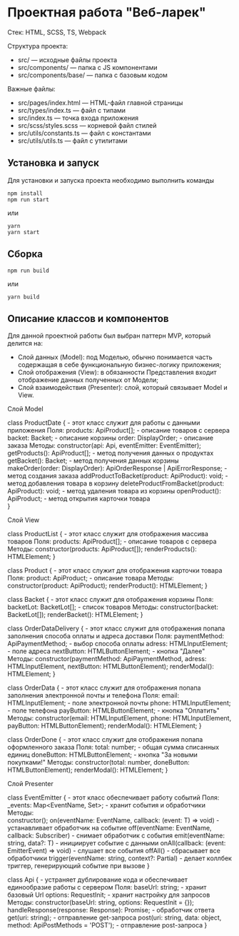# Проектная работа "Веб-ларек"

Стек: HTML, SCSS, TS, Webpack

Структура проекта:
- src/ — исходные файлы проекта
- src/components/ — папка с JS компонентами
- src/components/base/ — папка с базовым кодом

Важные файлы:
- src/pages/index.html — HTML-файл главной страницы
- src/types/index.ts — файл с типами
- src/index.ts — точка входа приложения
- src/scss/styles.scss — корневой файл стилей
- src/utils/constants.ts — файл с константами
- src/utils/utils.ts — файл с утилитами

## Установка и запуск
Для установки и запуска проекта необходимо выполнить команды

```
npm install
npm run start
```

или

```
yarn
yarn start
```
## Сборка

```
npm run build
```

или

```
yarn build
```
## Описание классов и компонентов
Для данной проектной работы был выбран паттерн MVP, который делится на:
- Слой данных (Model): под Моделью, обычно понимается часть содержащая в себе функциональную бизнес-логику приложения;
- Слой отображения (View): в обязанности Представления входит отображение данных полученных от Модели;
- Слой взаимодействия (Presenter): слой, который связывает Model и View.

Слой Model

class ProductDate {  - этот класс служит для работы с данными приложения
 Поля:
 products: ApiProduct[]; - описание товаров с сервера
 backet: Backet; - описание корзины
 order: DisplayOrder; - описание заказа
 Методы: 
 constructor(api: Api, eventEmitter: EventEmitter);
 getProducts(): ApiProduct[]; - метод получения данных о продуктах
 getBacket(): Backet; - метод получения данных корзины
 makeOrder(order: DisplayOrder): ApiOrderResponse | ApiErrorResponse; - метод создания заказа
 addProductToBacket(product: ApiProduct): void; - метод добавления товара в корзину
 deleteProductFromBacket(product: ApiProduct): void; - метод удаления товара из корзины
 openProduct(): ApiProduct; - метод открытия карточки товара   
}

Слой View

class ProductList { - этот класс служит для отображения массива товаров
Поля: 
products: ApiProduct[]; - описание товаров с сервера
Методы:
constructor(products: ApiProduct[]);
renderProducts(): HTMLElement;
}

class Product { - этот класс служит для отображения карточки товара
Поля:
product: ApiProduct; - описание товара
Методы:
constructor(product: ApiProduct);
renderProduct(): HTMLElement;
}

class Backet { - этот класс служит для отображения корзины
Поля:
backetLot: BacketLot[]; - список товаров
Методы:
constructor(backet: BacketLot[]);
renderBacket(): HTMLElement;
}

class OrderDataDelivery { - этот класс служит для отображения попапа заполнения способа оплаты и адреса доставки
Поля:
paymentMethod: ApiPaymentMethod; - выбор способа оплаты
adress: HTMLInputElement; - поле адреса
nextButton: HTMLButtonElement; - кнопка "Далее"
Методы:
constructor(paymentMethod: ApiPaymentMethod, adress: HTMLInputElement, nextButton: HTMLButtonElement);
renderModal(): HTMLElement;
}

class OrderData { - этот класс служит для отображения попапа заполнения электронной почты и телефона
Поля:
email: HTMLInputElement; - поле электронной почты
phone: HTMLInputElement; - поле телефона
payButton: HTMLButtonElement; - кнопка "Оплатить"
Методы:
constructor(email: HTMLInputElement, phone: HTMLInputElement, payButton: HTMLButtonElement);
renderModal(): HTMLElement;
}

class OrderDone { - этот класс служит для отображения попапа оформленного заказа
Поля:
total: number; - общая сумма списанных единиц 
doneButton: HTMLButtonElement; - кнопка "За новыми покупками!"
Методы:
constructor(total: number, doneButton: HTMLButtonElement);
renderModal(): HTMLElement;
}

Слой Presenter

class EventEmitter { - этот класс обеспечивает работу событий
Поля:
 _events: Map<EventName, Set<Subscriber>>; - хранит события и обработчики
 Методы:  
 constructor();
 on(eventName: EventName, callback: (event: T) => void) - устанавливает обработчик на событие
 off(eventName: EventName, callback: Subscriber) - снимает обработчик с события
 emit(eventName: string, data?: T) - инициирует событие с данными
 onAll(callback: (event: EmitterEvent) => void) - слушает все события
 offAll() - сбрасывает все обработчики
 trigger(eventName: string, context?: Partial<T>) - делает коллбек триггер, генерирующий событие при вызове
}

class Api { - устраняет дублирование кода и обеспечивает единообразие работы с сервером
Поля:
 baseUrl: string; - хранит базовый Url
 options: RequestInit; - хранит настройку для запросов
Методы:
 constructor(baseUrl: string, options: RequestInit = {});
 handleResponse(response: Response): Promise<object>; - обработчик ответа
 get(uri: string); - отправление get-запроса
post(uri: string, data: object, method: ApiPostMethods = 'POST'); - отправление post-запроса
}